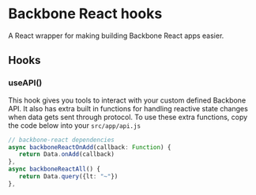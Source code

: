 # Backbone React hooks
A React wrapper for making building Backbone React apps easier.

## Hooks

### useAPI()
This hook gives you tools to interact with your custom defined Backbone API. It also has extra built in functions for handling reactive state changes when data gets sent through protocol. To use these extra functions, copy the code below into your `src/app/api.js`

```typescript
// backbone-react dependencies
async backboneReactOnAdd(callback: Function) {
   return Data.onAdd(callback)
},
async backboneReactAll() {
   return Data.query({lt: "~"})
},
```

